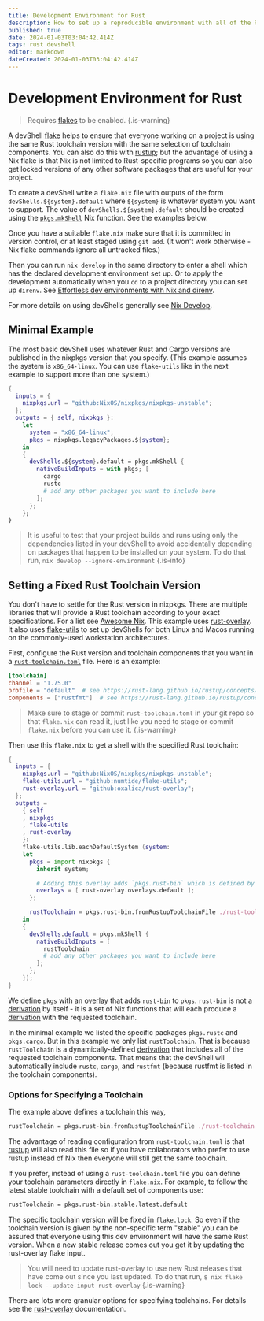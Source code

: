 ```yaml
---
title: Development Environment for Rust
description: How to set up a reproducible environment with all of the Rust-related tools you need using a flake
published: true
date: 2024-01-03T03:04:42.414Z
tags: rust devshell
editor: markdown
dateCreated: 2024-01-03T03:04:42.414Z
---
```


# Development Environment for Rust

> Requires [flakes](/nix/Flakes) to be enabled.
{.is-warning}

A devShell [flake][] helps to ensure that everyone working on a project is using the same Rust toolchain version with the same selection of toolchain components. You can also do this with [rustup][]; but the advantage of using a Nix flake is that Nix is not limited to Rust-specific programs so you can also get locked versions of any other software packages that are useful for your project.

[rustup]: https://rust-lang.github.io/rustup/
[flake]: /nix/Flakes

To create a devShell write a `flake.nix` file with outputs of the form `devShells.${system}.default` where `${system}` is whatever system you want to support. The value of `devShells.${system}.default` should be created using the [`pkgs.mkShell`][] Nix function. See the examples below.

[`pkgs.mkShell`]: https://ryantm.github.io/nixpkgs/builders/special/mkshell/

Once you have a suitable `flake.nix` make sure that it is committed in version control, or at least staged using `git add`. (It won't work otherwise - Nix flake commands ignore all untracked files.)

Then you can run `nix develop` in the same directory to enter a shell which has the declared development environment set up. Or to apply the development automatically when you `cd` to a project directory you can set up `direnv`. See [Effortless dev environments with Nix and direnv](https://determinate.systems/posts/nix-direnv).

For more details on using devShells generally see [Nix Develop](/nix/nix_develop).

## Minimal Example

The most basic devShell uses whatever Rust and Cargo versions are published in the nixpkgs version that you specify. (This example assumes the system is `x86_64-linux`. You can use `flake-utils` like in the next example to support more than one system.)

```nix
{
  inputs = {
    nixpkgs.url = "github:NixOS/nixpkgs/nixpkgs-unstable";
  };
  outputs = { self, nixpkgs }:
    let
      system = "x86_64-linux";
      pkgs = nixpkgs.legacyPackages.${system};
    in
    {
      devShells.${system}.default = pkgs.mkShell {
        nativeBuildInputs = with pkgs; [
          cargo
          rustc
          # add any other packages you want to include here
        ];
      };
    };
}
```

> It is useful to test that your project builds and runs using only the dependencies listed in your devShell to avoid accidentally depending on packages that happen to be installed on your system. To do that run,
> `nix develop --ignore-environment`
{.is-info}

## Setting a Fixed Rust Toolchain Version

You don't have to settle for the Rust version in nixpkgs. There are multiple libraries that will provide a Rust toolchain according to your exact specifications. For a list see [Awesome Nix][]. This example uses [rust-overlay][]. It also uses [flake-utils][] to set up devShells for both Linux and Macos running on the commonly-used workstation architectures.

[Awesome Nix]: https://github.com/nix-community/awesome-nix#rust
[rust-overlay]: https://github.com/oxalica/rust-overlay
[flake-utils]: https://github.com/numtide/flake-utils

First, configure the Rust version and toolchain components that you want in a [`rust-toolchain.toml`][] file. Here is an example:

[`rust-toolchain.toml`]: https://rust-lang.github.io/rustup/overrides.html

```toml
[toolchain]
channel = "1.75.0"
profile = "default"  # see https://rust-lang.github.io/rustup/concepts/profiles.html
components = ["rustfmt"]  # see https://rust-lang.github.io/rustup/concepts/components.html
```

> Make sure to stage or commit `rust-toolchain.toml` in your git repo so that `flake.nix` can read it, just like you need to stage or commit `flake.nix` before you can use it.
{.is-warning}

Then use this `flake.nix` to get a shell with the specified Rust toolchain:

```nix
{
  inputs = {
    nixpkgs.url = "github:NixOS/nixpkgs/nixpkgs-unstable";
    flake-utils.url = "github:numtide/flake-utils";
    rust-overlay.url = "github:oxalica/rust-overlay";
  };
  outputs =
    { self
    , nixpkgs
    , flake-utils
    , rust-overlay
    }:
    flake-utils.lib.eachDefaultSystem (system:
    let
      pkgs = import nixpkgs {
        inherit system;

        # Adding this overlay adds `pkgs.rust-bin` which is defined by rust-overlay
        overlays = [ rust-overlay.overlays.default ];
      };

      rustToolchain = pkgs.rust-bin.fromRustupToolchainFile ./rust-toolchain.toml;
    in
    {
      devShells.default = pkgs.mkShell {
        nativeBuildInputs = [
          rustToolchain
          # add any other packages you want to include here
        ];
      };
    });
}
```

We define `pkgs` with an [overlay][] that adds `rust-bin` to `pkgs`. `rust-bin` is not a [derivation][] by itself - it is a set of Nix functions that will each produce a [derivation][] with the requested toolchain.

[overlay]: https://nixos.org/manual/nixpkgs/stable/#chap-overlays
[derivation]: /nix/derivation

In the minimal example we listed the specific packages `pkgs.rustc` and `pkgs.cargo`. But in this example we only list `rustToolchain`. That is because `rustToolchain` is a dynamically-defined [derivation][] that includes all of the requested toolchain components. That means that the devShell will automatically include `rustc`, `cargo`, and `rustfmt` (because rustfmt is listed in the toolchain components).

### Options for Specifying a Toolchain

The example above defines a toolchain this way,

```nix
rustToolchain = pkgs.rust-bin.fromRustupToolchainFile ./rust-toolchain.toml;
```

The advantage of reading configuration from `rust-toolchain.toml` is that [rustup][] will also read this file so if you have collaborators who prefer to use rustup instead of Nix then everyone will still get the same toolchain.

If you prefer, instead of using a `rust-toolchain.toml` file you can define your toolchain parameters directly in `flake.nix`. For example, to follow the latest stable toolchain with a default set of components use:

```nix
rustToolchain = pkgs.rust-bin.stable.latest.default
```

The specific toolchain version will be fixed in `flake.lock`. So even if the toolchain version is given by the non-specific term "stable" you can be assured that everyone using this dev environment will have the same Rust version. When a new stable release comes out you get it by updating the rust-overlay flake input.

> You will need to update rust-overlay to use new Rust releases that have come out since you last updated. To do that run,
> `$ nix flake lock --update-input rust-overlay`
{.is-warning}

There are lots more granular options for specifying toolchains. For details see the [rust-overlay][] documentation.